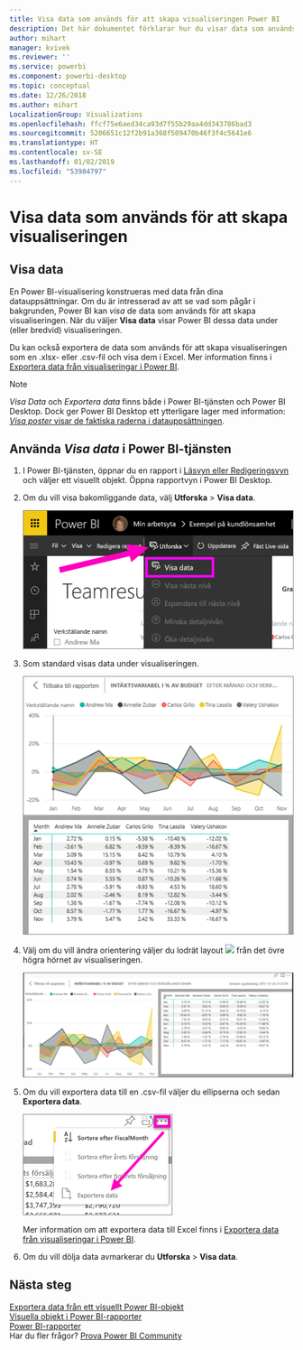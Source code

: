 ```yaml
---
title: Visa data som används för att skapa visualiseringen Power BI
description: Det här dokumentet förklarar hur du visar data som används för att skapa en visualisering i Power BI och hur du exporterar dessa data till en .csv-fil.
author: mihart
manager: kvivek
ms.reviewer: ''
ms.service: powerbi
ms.component: powerbi-desktop
ms.topic: conceptual
ms.date: 12/26/2018
ms.author: mihart
LocalizationGroup: Visualizations
ms.openlocfilehash: ffcf75e6aed34ca93d7f55b29aa4dd343786bad3
ms.sourcegitcommit: 5206651c12f2b91a368f509470b46f3f4c5641e6
ms.translationtype: HT
ms.contentlocale: sv-SE
ms.lasthandoff: 01/02/2019
ms.locfileid: "53984797"
---
```

# <a name="show-the-data-that-was-used-to-create-the-visualization"></a>Visa data som används för att skapa visualiseringen
## <a name="show-data"></a>Visa data
En Power BI-visualisering konstrueras med data från dina datauppsättningar. Om du är intresserad av att se vad som pågår i bakgrunden, Power BI kan *visa* de data som används för att skapa visualiseringen. När du väljer **Visa data** visar Power BI dessa data under (eller bredvid) visualiseringen.

Du kan också exportera de data som används för att skapa visualiseringen som en .xlsx- eller .csv-fil och visa dem i Excel. Mer information finns i [Exportera data från visualiseringar i Power BI](power-bi-visualization-export-data.md).

> [!NOTE]
> *Visa Data* och *Exportera data* finns både i Power BI-tjänsten och Power BI Desktop. Dock ger Power BI Desktop ett ytterligare lager med information: [ *Visa poster* visar de faktiska raderna i datauppsättningen](../desktop-see-data-see-records.md).
> 
> 

## <a name="using-show-data-in-power-bi-service"></a>Använda *Visa data* i Power BI-tjänsten
1. I Power BI-tjänsten, öppnar du en rapport i [Läsvyn eller Redigeringsvyn](../service-interact-with-a-report-in-editing-view.md) och väljer ett visuellt objekt.  Öppna rapportvyn i Power BI Desktop.
2. Om du vill visa bakomliggande data, välj **Utforska** > **Visa data**.
   
   ![välj Visa data](media/service-reports-show-data/power-bi-show-data.png)
3. Som standard visas data under visualiseringen.
   
   ![visning av visuellt objekt och lodräta data](media/service-reports-show-data/power-bi-explore-show-data.png)
4. Välj om du vill ändra orientering väljer du lodrät layout ![](media/service-reports-show-data/power-bi-vertical-icon-new.png) från det övre högra hörnet av visualiseringen.
   
   ![visning av visuellt objekt och vågräta data](media/service-reports-show-data/power-bi-explore-show-data2.png)
5. Om du vill exportera data till en .csv-fil väljer du ellipserna och sedan **Exportera data**.
   
    ![välj Exportera data](media/service-reports-show-data/power-bi-export-data-new.png)
   
    Mer information om att exportera data till Excel finns i [Exportera data från visualiseringar i Power BI](power-bi-visualization-export-data.md).
6. Om du vill dölja data avmarkerar du **Utforska** > **Visa data**.

## <a name="next-steps"></a>Nästa steg
[Exportera data från ett visuellt Power BI-objekt](power-bi-visualization-export-data.md)    
[Visuella objekt i Power BI-rapporter](power-bi-report-visualizations.md)    
[Power BI-rapporter](../consumer/end-user-reports.md)    
Har du fler frågor? [Prova Power BI Community](http://community.powerbi.com/)

